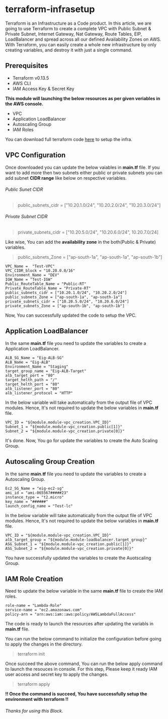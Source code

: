 # terraform-infrasetup

Terraform is an Infrastructure as a Code product. In this article, we are going to use Terraform to create a complete VPC with Public Subnet & Private Subnet, Internet Gateway, Nat Gateway, Route Tables, EIP, LoadBalancer and spread across all our defined Availability Zones on AWS. With Terraform, you can easily create a whole new infrastructure by only creating variables, and destroy it with just a single command.

## Prerequisites
- Terraform v0.13.5
- AWS CLI
- IAM Access Key & Secret Key

**This module will launching the below resources as per given veriables in the AWS console.**
- VPC
- Application LoadBalancer
- Autoscaling Group 
- IAM Roles

You can download full terraform code [here](https://github.com/TechyCloud/terraform-infrasetup/archive/main.zip) to setup the infra.

## VPC Configuration

Once downloaded you can update the below vaiables in **main.tf** file. If you want to add more then two subnets either public or private subnets you can add subnet **CIDR range** like below on respective variables. 

###### Public Sunet CIDR
> public_subnets_cidr = ["10.20.1.0/24", "10.20.2.0/24", "10.20.3.0/24"]

###### Private Subnet CIDR
> private_subnets_cidr = ["10.20.5.0/24", "10.20.6.0/24", 10.20.7.0/24]


Like wise, You can add the **availability zone** in the both(Public & Private) variables.

> public_subnets_Zone = ["ap-south-1a", "ap-south-1a", "ap-south-1b"]

```
VPC_Name =  "Test-VPC"
VPC_CIDR_block = "10.20.0.0/16"
Environment_Name = "DEV"
IGW_Name = "Test-IGW"
Public_RouteTable_Name = "Public-RT"
Private_RouteTable_Name = "Private-RT"
public_subnets_cidr = ["10.20.1.0/24", "10.20.2.0/24"]
public_subnets_Zone = ["ap-south-1a", "ap-south-1a"]
private_subnets_cidr = ["10.20.5.0/24", "10.20.6.0/24"]
private_subnets_Zone = ["ap-south-1b", "ap-south-1b"]
```

Now, You can successfully updated the code to setup the VPC.

## Application LoadBalancer

In the same **main.tf** file you need to update the variables to create a Application LoadBalancer.

```
ALB_SG_Name = "Eig-ALB-SG"
ALB_Name = "Eig-ALB"
Environment_Name = "Staging"
target_group_name = "Eig-ALB-Target"
alb_target_port = "80"
target_helth_path = "/"
target_helth_port = "80"
alb_listener_port = "80"
alb_listener_protocol = "HTTP"
```

In the below variable will take automatically from the output file of VPC modules. Hence, It's not required to update the below variables in **main.tf** file.

```
VPC_ID = "${module.module-vpc_creation.VPC_ID}"
Subnet_1 = "${module.module-vpc_creation.public[1]}"
Subnet_2 = "${module.module-vpc_creation.private[0]}"
```
It's done. Now, You go for update the variables to create the Auto Scaling Group.

## Autoscaling Group Creation

In the same **main.tf** file you need to update the variables to create a Autoscaling Group.

```
Ec2_SG_Name = "eig-ec2-sg"
ami_id = "ami-065567#####23"
instance_type = "t2.micro"
key_name = "######"
launch_config_name = "Test-lc"
```
In the below variable will take automatically from the output file of VPC modules. Hence, It's not required to update the below variables in **main.tf** file.

```
VPC_ID = "${module.module-vpc_creation.VPC_ID}"
alb_target_group = "${module.module-loadbalancer.target_group}"
ASG_Subnet_1 = "${module.module-vpc_creation.public[1]}"
ASG_Subnet_2 = "${module.module-vpc_creation.private[0]}"
```

You have successfully updated the variables to create the Auotscaling Group.

## IAM Role Creation

Need to update the below variable in the same **main.tf** file to create the IAM roles.

```
role-name = "Lambda-Role"
service-name = "ec2.amazonaws.com"
policy-arn = "arn:aws:iam::aws:policy/AWSLambdaFullAccess"
```

The code is ready to launch the resources after updating the variabls in **main.tf** file. 

You can run the below command to initialize the configuration before going to apply the changes in the directory.

> terraform init

Once succeed the above command, You can run the below apply command to launch the resouces in console. For this step, Please keep it ready IAM user access and secret key to apply the changes.   

> terraform apply


**!! Once the command is succeed, You have successfully setup the environment with terraform !!**

###### Thanks for using this Block.
